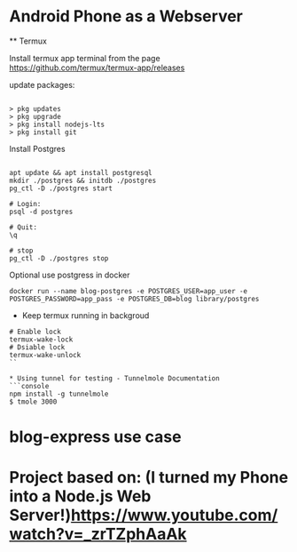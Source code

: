 
# Android Phone as a Webserver

** Termux

 Install termux app terminal from the page <https://github.com/termux/termux-app/releases>

 update packages:

``` console
 
> pkg updates
> pkg upgrade
> pkg install nodejs-lts
> pkg install git

```

Install Postgres

```console

apt update && apt install postgresql
mkdir ./postgres && initdb ./postgres
pg_ctl -D ./postgres start

# Login:
psql -d postgres

# Quit:
\q

# stop
pg_ctl -D ./postgres stop

```

Optional use postgress in docker

```Docker
docker run --name blog-postgres -e POSTGRES_USER=app_user -e POSTGRES_PASSWORD=app_pass -e POSTGRES_DB=blog library/postgres
```

* Keep termux running in backgroud

```console
# Enable lock 
termux-wake-lock
# Dsiable lock
termux-wake-unlock
``

* Using tunnel for testing - Tunnelmole Documentation
```console
npm install -g tunnelmole
$ tmole 3000
```

# blog-express use case

# Project based on: (I turned my Phone into a Node.js Web Server!)<https://www.youtube.com/watch?v=_zrTZphAaAk>
